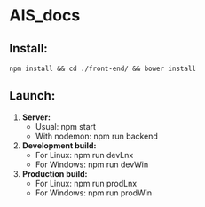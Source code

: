 # AIS_docs

## Install:
`npm install && cd ./front-end/ && bower install`

## Launch:

1. **Server:**
    * Usual: npm start
    * With nodemon: npm run backend
1. **Development build:**
    * For Linux: npm run devLnx
    * For Windows: npm run devWin
1. **Production build:**
    * For Linux: npm run prodLnx
    * For Windows: npm run prodWin

